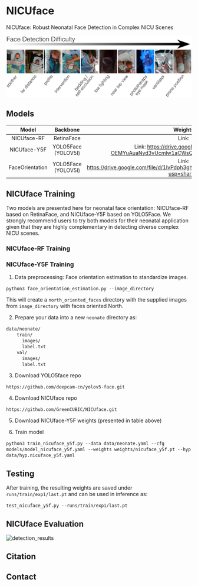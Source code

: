 # NICUface
NICUface: Robust Neonatal Face Detection in Complex NICU Scenes

![complex_scenes_data](images/complex_scenes_data.png)

## Models

|     Model       |     Backbone        | Weights           |
| :-------------: | :-----------------: | :---------------: |
| NICUface-RF     | RetinaFace          | Link:    |
| NICUface-Y5F    | YOLO5Face (YOLOV5l) | Link: https://drive.google.com/file/d/16-OEMYuAuaNyd3vUcmlw1aCWsQHtDAYt/view?usp=sharing |
| FaceOrientation | YOLO5Face (YOLOV5l) | Link: https://drive.google.com/file/d/1IvPdph3ghr6bVJp4HEbAMJZ1ZiID4sAM/view?usp=sharing |

## NICUface Training
Two models are presented here for neonatal face orientation: NICUface-RF based on RetinaFace, and NICUface-Y5F based on YOLO5Face. We strongly recommend users to try both models for their neonatal application given that they are highly complementary in detecting diverse complex NICU scenes.

### NICUface-RF Training



### NICUface-Y5F Training
1. Data preprocessing: Face orientation estimation to standardize images.
```
python3 face_orientation_estimation.py --image_directory
```
This will create a ```north_oriented_faces``` directory with the supplied images from ```image_directory``` with faces oriented North.

2. Prepare your data into a new ```neonate``` directory as:
```
data/neonate/
    train/
      images/
      label.txt
    val/
      images/
      label.txt
```

3. Download YOLO5face repo
```
https://github.com/deepcam-cn/yolov5-face.git 
``` 

4. Download NICUface repo
```
https://github.com/GreenCUBIC/NICUface.git
```

5. Download NICUface-Y5F weights (presented in table above)

6. Train model
```
python3 train_nicuface_y5f.py --data data/neonate.yaml --cfg models/model_nicuface_y5f.yaml --weights weights/nicuface_y5f.pt --hyp data/hyp.nicuface_y5f.yaml
```

## Testing
After training, the resulting weights are saved under ```runs/train/exp1/last.pt``` and can be used in inference as:
``` 
test_nicuface_y5f.py --runs/train/exp1/last.pt 
```

## NICUface Evaluation
![detection_results](images/detection_results.png)

## Citation

## Contact


